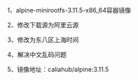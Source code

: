 1、alpine-minirootfs-3.11.5-x86_64容器镜像

2、修改下载源为阿里云源

3、修改为东八区上海时间

4、解决中文乱码问题

5、镜像地址：caliahub/alpine:3.11.5